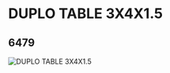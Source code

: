 # DUPLO TABLE 3X4X1.5
## 6479
![DUPLO TABLE 3X4X1.5](https://lc-www-live-s.legocdn.com/media/bricks/5/2/647923.jpg)